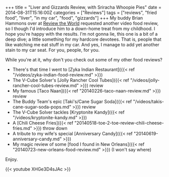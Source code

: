 +++
title = "Liver and Gizzards Review, with Sriracha Whoopie Pies"
date = 2014-08-31T15:16:00Z
categories = ["Reviews"]
tags = ["reviews", "fried food", "liver", "in my car", "food", "gizzards"]
+++
My buddy Brian Hammons over at [Review the World](http://www.reviewtheworld.com/) requested another video food review, so I though I'd introduce him to a down-home treat from my childhood. I hope you're happy with the results. I'm not gonna lie, this one is a bit of a deep dive; a little something for my hardcore devotees. That is, people that like watching me eat stuff in my car. And yes, I manage to add yet another stain to my car seat. For you, people, for you.

While you're at it, why don't you check out some of my other food reviews?

+  There's that time I went to [Zyka Indian Restaurant]({{< ref "/videos/zyka-indian-food-review.md" >}})
+  The V-Cube Solver's [Jolly Rancher Cool Tubes]({{< ref "/videos/jolly-rancher-cool-tubes-review.md" >}}) review
+  My famous [Taco Naan]({{< ref "20140226-taco-naan-review.md" >}}) review
+  The Buddy Team's epic [Taki's/Cane Sugar Soda]({{< ref "/videos/takis-cane-sugar-soda-pops.md" >}}) review
+  The V-Cube Solver tackles [Kryptonite Kandy]({{< ref "/videos/kryptonite-kandy.md" >}})
+  A [Chili Cheese Fries]({{< ref "20140518-toe-2-toe-review-chili-cheese-fries.md" >}}) throw down
+  A tribute to my wife's special [Anniversary Candy]({{< ref "20140619-anniversary-candy.md" >}})
+  My magic review of some [food I found in New Orleans]({{< ref "20140723-new-orleans-food-review.md" >}}) (I won't say where)

Enjoy.

{{< youtube XHGe3D4sJAc >}}